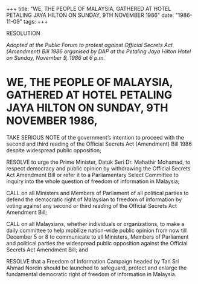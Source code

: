 +++ 
title: "WE, THE PEOPLE OF MALAYSIA, GATHERED AT HOTEL PETALING JAYA HILTON ON SUNDAY, 9TH NOVEMBER 1986"
date: "1986-11-09"
tags:
+++

RESOLUTION

_Adopted at the Public Forum to protest against Official Secrets Act (Amendment) Bill 1986 organised by DAP at the Petaling Jaya Hilton Hotel on Sunday, November 9, 1986 at 6 p.m._

# WE, THE PEOPLE OF MALAYSIA, GATHERED AT HOTEL PETALING JAYA HILTON ON SUNDAY, 9TH NOVEMBER 1986,

TAKE SERIOUS NOTE of the government’s intention to proceed with the second and third reading of the Official Secrets Act (Amendment) Bill 1986 despite widespread public opposition;

RESOLVE to urge the Prime Minister, Datuk Seri Dr. Mahathir Mohamad, to respect democracy and public opinion by withdrawing the Official Secrets Act Amendment Bill or refer it to a Parliamentary Select Committee to inquiry into the whole question of freedom of information in Malaysia;</u>

CALL on all Ministers and Members of Parliament of all political parties to defend the democratic right of Malaysian to freedom of information by voting against any second or third reading of the Official Secrets Act Amendment Bill;

CALL on all Malaysians, whether individuals or organizations, to make a daily committee to help mobilize nation-wide public opinion from now till December 5 or 8 to communicate to all Ministers, Members of Parliament and political parties the widespread public opposition against the Official Secrets Act Amendment Bill; and

RESOLVE that a Freedom of Information Campaign headed by Tan Sri Ahmad Nordin should be launched to safeguard, protect and enlarge the fundamental democratic right of freedom of information in Malaysia. 
 
